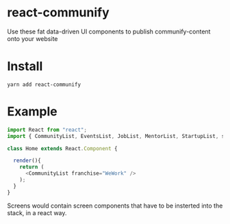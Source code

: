 # react-communify
Use these fat data-driven UI components to publish communify-content onto your website

# Install 
`yarn add react-communify`

# Example

```js
import React from "react";
import { CommunityList, EventsList, JobList, MentorList, StartupList, screens } from "react-communify";

class Home extends React.Component {

  render(){
    return ( 
      <CommunityList franchise="WeWork" />
    );
  }
} 
```

Screens would contain screen components that have to be insterted into the stack, in a react way. 
